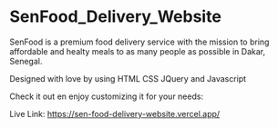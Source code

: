 # SenFood_Delivery_Website
SenFood is a premium food delivery service with the mission to bring affordable and healty meals to as many people as possible in Dakar, Senegal.

Designed with love by using HTML CSS JQuery and Javascript

Check it out en enjoy customizing it for your needs: 

Live Link: https://sen-food-delivery-website.vercel.app/
